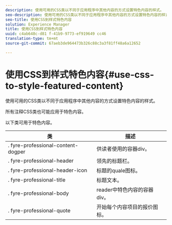 ```yaml
---
description: 使用可用的CSS类以不同于应用程序中其他内容的方式设置特色内容的样式。
seo-description: 使用可用的CSS类以不同于应用程序中其他内容的方式设置特色内容的样式。
seo-title: 使用CSS到样式特色内容
solution: Experience Manager
title: 使用CSS到样式特色内容
uuid: c4ab648c-d81 f-41b9-9773-ef919649 cc46
translation-type: tm+mt
source-git-commit: 67aeb3de964473b326c88c3a3f81ff48a6a12652

---
```



# 使用CSS到样式特色内容{#use-css-to-style-featured-content}

使用可用的CSS类以不同于应用程序中其他内容的方式设置特色内容的样式。

所有注释CSS类也可能应用于特色内容。

以下类可用于特色内容。

| 类 | 描述 |
|---|---|
| . fyre-professional-content-dogper | 供读者使用的容器div。 |
| . fyre-professional-header | 领先的标题栏。 |
| . fyre-professional-header-icon | 标题的quale图标。 |
| . fyre-professional-title | 标题文本。 |
| . fyre-professional-body | reader中特色内容的容器div。 |
| . fyre-professional-quote | 开始每个内容项目的报价图标。 |

